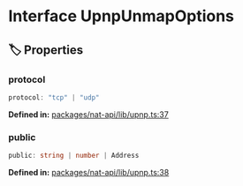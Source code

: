 # Interface UpnpUnmapOptions

## 🏷️ Properties

### protocol <Badge type="info" text="optional" />

```ts
protocol: "tcp" | "udp"
```
<p style="font-size: 14px; color: var(--vp-c-text-2)">
<strong>Defined in:</strong> <a href="https://github.com/voxelum/minecraft-launcher-core-node/blob/master/packages/nat-api/lib/upnp.ts#L37" target="_blank" rel="noreferrer">packages/nat-api/lib/upnp.ts:37</a>
</p>


### public

```ts
public: string | number | Address
```
<p style="font-size: 14px; color: var(--vp-c-text-2)">
<strong>Defined in:</strong> <a href="https://github.com/voxelum/minecraft-launcher-core-node/blob/master/packages/nat-api/lib/upnp.ts#L38" target="_blank" rel="noreferrer">packages/nat-api/lib/upnp.ts:38</a>
</p>


